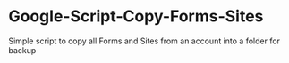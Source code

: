 # Google-Script-Copy-Forms-Sites
Simple script to copy all Forms and Sites from an account into a folder for backup
